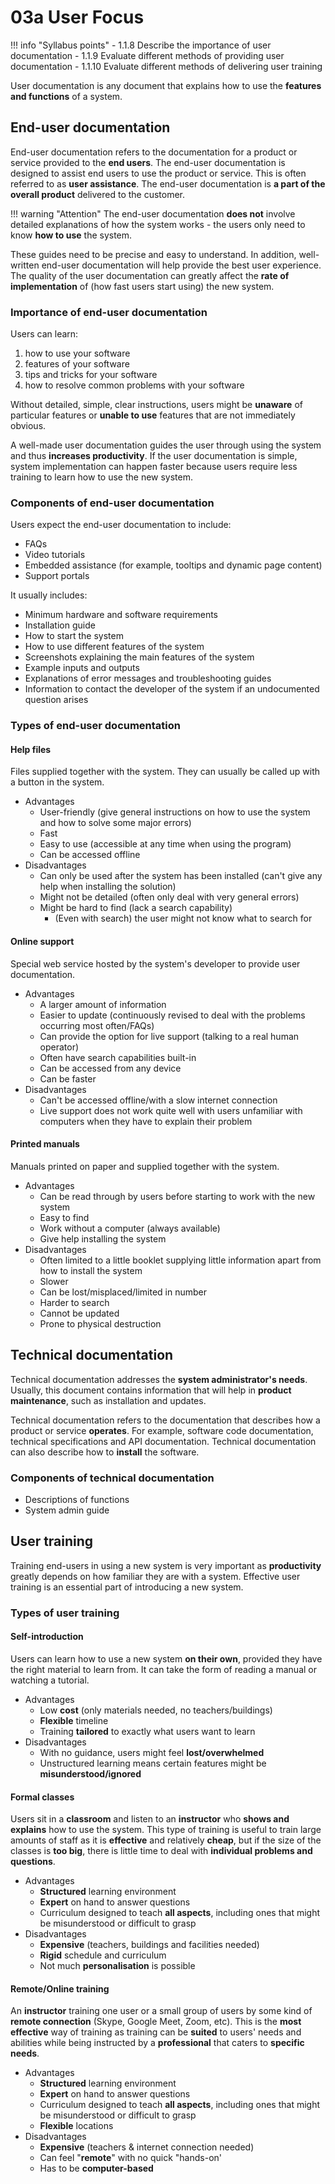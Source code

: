 # 03a User Focus

!!! info "Syllabus points"
    - 1.1.8 Describe the importance of user documentation
    - 1.1.9 Evaluate different methods of providing user documentation
    - 1.1.10 Evaluate different methods of delivering user training

User documentation is any document that explains how to use the **features and functions** of a system.

## End-user documentation

End-user documentation refers to the documentation for a product or service provided to the **end users**. The end-user documentation is designed to assist end users to use the product or service. This is often referred to as **user assistance**. The end-user documentation is **a part of the overall product** delivered to the customer.

!!! warning "Attention"
    The end-user documentation **does not** involve detailed explanations of how the system works - the users only need to know **how to use** the system.

These guides need to be precise and easy to understand. In addition, well-written end-user documentation will help provide the best user experience. The quality of the user documentation can greatly affect the **rate of implementation** of (how fast users start using) the new system.

### Importance of end-user documentation

Users can learn:

1. how to use your software
2. features of your software
3. tips and tricks for your software
4. how to resolve common problems with your software

Without detailed, simple, clear instructions, users might be
**unaware** of particular features or **unable to use** features that
are not immediately obvious.

A well-made user documentation guides the user through using the system and thus **increases productivity**. If the user documentation is simple, system implementation can happen faster because users require less training to learn how to use the new system.

### Components of end-user documentation

Users expect the end-user documentation to include:

- FAQs
- Video tutorials
- Embedded assistance (for example, tooltips and dynamic page content)
- Support portals

It usually includes:

- Minimum hardware and software requirements
- Installation guide
- How to start the system
- How to use different features of the system
- Screenshots explaining the main features of the system
- Example inputs and outputs
- Explanations of error messages and troubleshooting guides
- Information to contact the developer of the system if an undocumented question arises

### Types of end-user documentation

#### Help files

Files supplied together with the system. They can usually be called up with a button in the system.

- Advantages
    - User-friendly (give general instructions on how to use the system and how to solve some major errors)
    - Fast
    - Easy to use (accessible at any time when using the program)
    - Can be accessed offline
- Disadvantages
    - Can only be used after the system has been installed (can't give any help when installing the solution)
    - Might not be detailed (often only deal with very general errors)
    - Might be hard to find (lack a search capability)
        - (Even with search) the user might not know what to search for

#### Online support

Special web service hosted by the system's developer to provide user
documentation.

- Advantages
    - A larger amount of information
    - Easier to update (continuously revised to deal with the problems occurring most often/FAQs)
    - Can provide the option for live support (talking to a real human operator)
    - Often have search capabilities built-in
    - Can be accessed from any device
    - Can be faster
- Disadvantages
    - Can't be accessed offline/with a slow internet connection
    - Live support does not work quite well with users unfamiliar with computers when they have to explain their problem

#### Printed manuals

Manuals printed on paper and supplied together with the
system.

- Advantages
    - Can be read through by users before starting to work with the new system
    - Easy to find
    - Work without a computer (always available)
    - Give help installing the system
- Disadvantages
    - Often limited to a little booklet supplying little information apart from how to install the system
    - Slower
    - Can be lost/misplaced/limited in number
    - Harder to search
    - Cannot be updated
    - Prone to physical destruction

## Technical documentation

Technical documentation addresses the **system administrator's needs**. Usually, this document contains information that will help in **product maintenance**, such as installation and updates.

Technical documentation refers to the documentation that describes how a product or service **operates**. For example, software code documentation, technical specifications and API documentation. Technical documentation can also describe how to **install** the software.

### Components of technical documentation

- Descriptions of functions
- System admin guide

## User training

Training end-users in using a new system is very important
as **productivity** greatly depends on how familiar they are with
a system. Effective user training is an essential part of introducing a
new system.

### Types of user training

#### Self-introduction

Users can learn how to use a new system **on their own**, provided they have the right material to learn from. It can take the form of reading a manual or watching a tutorial.

- Advantages
    - Low **cost** (only materials needed, no teachers/buildings)
    - **Flexible** timeline
    - Training **tailored** to exactly what users want to learn
- Disadvantages
    - With no guidance, users might feel **lost/overwhelmed**
    - Unstructured learning means certain features might be **misunderstood/ignored**

#### Formal classes

Users sit in a **classroom** and listen to an **instructor** who **shows and explains** how to use the system. This type of training is useful to train large amounts of staff as it is **effective** and relatively **cheap**, but if the size of the classes is **too big**, there is little time to deal with **individual problems and questions**.

- Advantages
    - **Structured** learning environment
    - **Expert** on hand to answer questions
    - Curriculum designed to teach **all aspects**, including ones that might be misunderstood or difficult to grasp
- Disadvantages
    - **Expensive** (teachers, buildings and facilities needed)
    - **Rigid** schedule and curriculum
    - Not much **personalisation** is possible

#### Remote/Online training

An **instructor** training one user or a small group of users by some kind of **remote connection** (Skype, Google Meet, Zoom, etc). This is the **most effective** way of training as training can be **suited** to users' needs and abilities while being instructed by a **professional** that caters to **specific needs**.

- Advantages
    - **Structured** learning environment
    - **Expert** on hand to answer questions
    - Curriculum designed to teach **all aspects**, including ones that might be misunderstood or difficult to grasp
    - **Flexible** locations
- Disadvantages
    - **Expensive** (teachers & internet connection needed)
    - Can feel "**remote**" with no quick "hands-on'
    - Has to be **computer-based**
